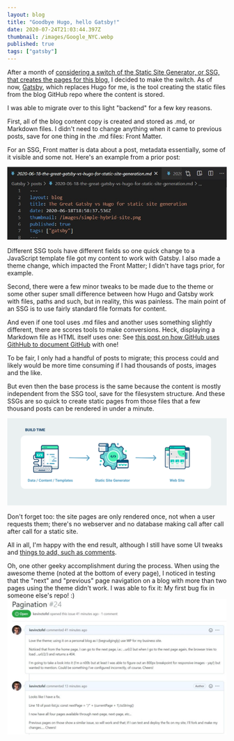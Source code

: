 ```yaml
---
layout: blog
title: "Goodbye Hugo, hello Gatsby!"
date: 2020-07-24T21:03:44.397Z
thumbnail: /images/Google_NYC.webp
published: true
tags: ["gatsby"]
---
```

After a month of [considering a switch of the Static Site Generator, or SSG, that creates the pages for this blog](https://www.kctofel.com/2020-06-18-the-great-gatsby-vs-hugo-for-static-site-generation/), I decided to make the switch. As of now, [Gatsby](https://www.gatsbyjs.org/), which replaces Hugo for me, is the tool creating the static files from the blog GitHub repo where the content is stored.

I was able to migrate over to this light "backend" for a few key reasons.

First, all of the blog content copy is created and stored as .md, or Markdown files. I didn't need to change anything when it came to previous posts, save for one thing in the .md files: Front Matter.

For an SSG, Front matter is data about a post, metadata essentially, some of it visible and some not. Here's an example from a prior post:

![Front matter](../src/images/frontmatter.jpg)

Different SSG tools have different fields so one quick change to a JavaScript template file got my content to work with Gatsby. I also made a theme change, which impacted the Front Matter; I didn't have tags prior, for example.

Second, there were a few minor tweaks to be made due to the theme or some other super small difference between how Hugo and Gatsby work with files, paths and such, but in reality, this was painless. The main point of an SSG is to use fairly standard file formats for content.

And even if one tool uses .md files and another uses something slightly different, there are scores tools to make conversions. Heck, displaying a Markdown file as HTML itself uses one: See [this post on how GitHub uses GithHub to document GitHub](https://github.blog/2015-01-06-how-github-uses-github-to-document-github/) with one! 

To be fair, I only had a handful of posts to migrate; this process could and likely would be more time consuming if I had thousands of posts, images and the like. 

But even then the base process is the same because the content is mostly independent from the SSG tool, save for the filesystem structure. And these SSGs are so quick to create static pages from those files that a few thousand posts can be rendered in under a minute. 

![SSG flow](../src/images/ssg-flow.png)

Don't forget too: the site pages are only rendered once, not when a user requests them; there's no webserver and no database making call after call after call for a static site.

All in all, I'm happy with the end result, although I still have some UI tweaks and [things to add, such as comments](https://www.kctofel.com/2020-07-10-added-to-the-to-do-list-a-jamstack-blog-commenting-system/).

Oh, one other geeky accomplishment during the process. When using the awesome theme (noted at the bottom of every page), I noticed in testing that the "next" and "previous" page navigation on a blog with more than two pages using the theme didn't work. I was able to fix it: My first bug fix in someone else's repo! :)
![Bug fix](../src/images/bug.jpg)